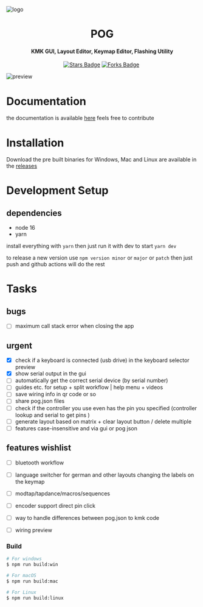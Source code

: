 ![logo](demo/pog-header.png?raw=true)
<h1 align="center">POG</h1>
<h4 align="center">
KMK GUI, Layout Editor, Keymap Editor, Flashing Utility
</h4>
<p align="center">
    <a href="https://github.com/JanLunge/pog/stargazers"><img src="https://img.shields.io/github/stars/JanLunge/pog" alt="Stars Badge"/></a>
    <a href="https://github.com/JanLunge/pog/network/members"><img src="https://img.shields.io/github/forks/JanLunge/pog" alt="Forks Badge"/></a>
    <img src="https://badgen.net/badge/version/v1.4.4" alt="">
</p>


![preview](demo/pog-screenshot.png?raw=true)

# Documentation
the documentation is available [here](https://github.com/JanLunge/pog-docs) feels free to contribute

# Installation
Download the pre built binaries for Windows, Mac and Linux are available in the [releases](https://github.com/JanLunge/pog/releases)

# Development Setup
## dependencies
* node 16
* yarn

install everything with
`yarn`
then just run it with dev to start
`yarn dev`

to release a new version use `npm version minor` or `major` or `patch` then just push and github actions will do the rest

# Tasks
## bugs
- [ ] maximum call stack error when closing the app
## urgent
- [x] check if a keyboard is connected (usb drive) in the keyboard selector preview
- [x] show serial output in the gui
- [ ] automatically get the correct serial device (by serial number)
- [ ] guides etc. for setup + split workflow | help menu + videos
- [ ] save wiring info in qr code or so
- [ ] share pog.json files
- [ ] check if the controller you use even has the pin you specified (controller lookup and serial to get pins )
- [ ] generate layout based on matrix + clear layout button / delete multiple
- [ ] features case-insensitive and via gui or pog json

## features wishlist
- [ ] bluetooth workflow
- [ ] language switcher for german and other layouts changing the labels on the keymap
- [ ] modtap/tapdance/macros/sequences
- [ ] encoder support direct pin click
- [ ] way to handle differences between pog.json to kmk code
- [ ] wiring preview


### Build

```bash
# For windows
$ npm run build:win

# For macOS
$ npm run build:mac

# For Linux
$ npm run build:linux
```
